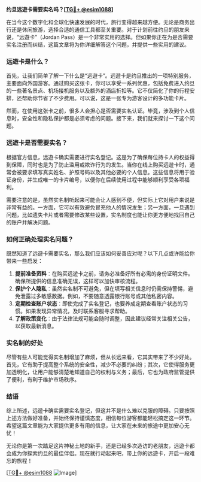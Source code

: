 **约旦远遊卡需要实名吗？[[TG💪+ @esim1088](https://t.me/s/esim1088)]**

在当今这个数字化和全球化快速发展的时代，旅行变得越来越方便。无论是商务出行还是休闲旅游，选择合适的通信工具都至关重要。对于计划前往约旦的朋友来说，“远遊卡”（Jordan Pass）是一个非常实用的选择。但如果你正在为是否需要实名注册而纠结，这篇文章将为你详细解答这个问题，并提供一些实用的建议。

### 远遊卡是什么？

首先，让我们简单了解一下什么是“远遊卡”。远遊卡是约旦推出的一项特别服务，主要面向外国游客。通过购买这张卡，你可以享受一系列优惠，包括免费进入约旦的一些著名景点、机场接机服务以及额外的酒店折扣等。它不仅简化了你的行程安排，还帮助你节省了不少费用。可以说，这是一张专为游客设计的多功能卡片。

然而，在使用这张卡之前，很多人会担心是否需要实名认证。毕竟，涉及到个人信息时，安全性和隐私保护都是必须考虑的问题。接下来，我们就来探讨一下这个问题。

### 远遊卡是否需要实名？

根据官方信息，远遊卡确实需要进行实名登记。这是为了确保每位持卡人的权益得到保障，同时也是为了防止滥用或欺诈行为的发生。当你在线上购买远遊卡时，通常会被要求填写真实姓名、护照号码以及其他必要的个人信息。这些信息将用于验证身份，并生成唯一的卡片编号，以便你在后续使用过程中能够顺利享受各项福利。

需要注意的是，虽然实名制听起来可能会让人感到不便，但实际上它对用户来说是非常有益的。一方面，它可以有效避免冒充他人的情况发生；另一方面，一旦遇到问题，比如遗失卡片或者需要修改某些设置，实名制度也能让你更方便地找回自己的账户并解决问题。

### 如何正确处理实名问题？

既然知道了远遊卡需要实名，那么我们应该如何妥善应对呢？以下几点或许能给你带来一些启发：

1. **提前准备资料**：在购买远遊卡之前，请务必准备好所有必需的身份证明文件。确保所提供的信息准确无误，这样可以加快审核流程。
2. **保护个人隐私**：虽然实名制不可避免，但在填写相关信息时仍需保持警惕，避免泄露过多敏感数据。例如，不要随意透露银行账号或其他私密内容。
3. **定期检查账户状态**：即使完成了实名登记，也要养成定期查看账户状态的习惯。如果发现异常情况，及时联系客服寻求帮助。
4. **了解政策变化**：由于法律法规可能会随时调整，因此建议经常关注相关公告，以获取最新消息。

### 实名制的好处

尽管有些人可能觉得实名制增加了麻烦，但从长远来看，它其实带来了不少好处。首先，它有助于提高整个系统的安全性，减少不必要的纠纷；其次，它使得服务更加透明化，让用户能够清楚地知道自己的权利与义务；最后，它也为政府监管提供了便利，有利于维护市场秩序。

### 结语

综上所述，远遊卡确实需要实名登记，但这并不是什么难以克服的障碍。只要按照上述方法做好准备，并始终保持谨慎态度，相信每位游客都能轻松搞定这一环节。希望这篇文章能为大家提供更多有用的信息，让大家在未来的旅途中更加安心无忧！

无论你是第一次踏足这片神秘土地的新手，还是已经多次造访的老朋友，远遊卡都会成为你探索约旦的最佳伴侣。现在就行动起来吧，带上你的远遊卡，开启一段难忘的旅程！

[[TG💪+ @esim1088](https://t.me/s/esim1088) ![Image](https://i.postimg.cc/4NQfJmqS/Snipaste-2025-05-13-00-14-12.png)]